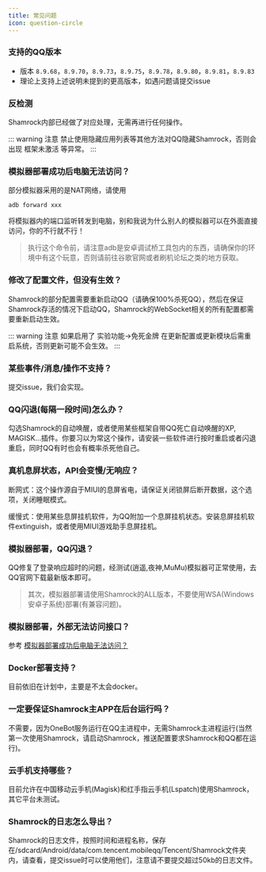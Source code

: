 ```yaml
---
title: 常见问题
icon: question-circle
---
```


### 支持的QQ版本

- 版本 `8.9.68`，`8.9.70`，`8.9.73`，`8.9.75`，`8.9.78`，`8.9.80`，`8.9.81`，`8.9.83`
- 理论上支持上述说明未提到的更高版本，如遇问题请提交issue

### 反检测

Shamrock内部已经做了对应处理，无需再进行任何操作。

::: warning 注意
禁止使用隐藏应用列表等其他方法对QQ隐藏Shamrock，否则会出现 框架未激活 等异常。
:::

### 模拟器部署成功后电脑无法访问？

部分模拟器采用的是NAT网络，请使用
```shell
adb forward xxx
```
将模拟器内的端口监听转发到电脑，别和我说为什么别人的模拟器可以在外面直接访问，你的不行就不行！

> 执行这个命令前，请注意adb是安卓调试桥工具包内的东西，请确保你的环境中有这个玩意，否则请前往谷歌官网或者刷机论坛之类的地方获取。

### 修改了配置文件，但没有生效？

Shamrock的部分配置需要重新启动QQ（请确保100%杀死QQ），然后在保证Shamrock存活的情况下启动QQ，Shamrock的WebSocket相关的所有配置都需要重新启动生效。

::: warning 注意
如果启用了 实验功能->免死金牌 在更新配置或更新模块后需重启系统，否则更新可能不会生效。
:::

### 某些事件/消息/操作不支持？

提交issue，我们会实现。

### QQ闪退(每隔一段时间)怎么办？

勾选Shamrock的自动唤醒，或者使用某些框架自带QQ死亡自动唤醒的XP, MAGISK...插件。你要习以为常这个操作，请安装一些软件进行按时重启或者闪退重启，同时QQ有时也会有概率杀死他自己。

### 真机息屏状态，API会变慢/无响应？

断网式：这个操作源自于MIUI的息屏省电，请保证关闭锁屏后断开数据，这个选项，关闭睡眠模式。

缓慢式：使用某些息屏挂机软件，为QQ附加一个息屏挂机状态。安装息屏挂机软件extinguish，或者使用MIUI游戏助手息屏挂机。

### 模拟器部署，QQ闪退？

QQ修复了登录响应超时的问题，经测试(逍遥,夜神,MuMu)模拟器可正常使用，去QQ官网下载最新版本即可。

> 其次，模拟器部署请使用Shamrock的ALL版本，不要使用WSA(Windows安卓子系统)部署(有兼容问题)。

### 模拟器部署，外部无法访问接口？

参考 [模拟器部署成功后电脑无法访问？](#模拟器部署成功后电脑无法访问)

### Docker部署支持？

目前依旧在计划中，主要是不太会docker。

### 一定要保证Shamrock主APP在后台运行吗？

不需要，因为OneBot服务运行在QQ主进程中，无需Shamrock主进程运行(当然第一次使用Shamrock，请启动Shamrock，推送配置要求Shamrock和QQ都在运行)。

### 云手机支持哪些？

目前允许在中国移动云手机(Magisk)和红手指云手机(Lspatch)使用Shamrock，其它平台未测试。

### Shamrock的日志怎么导出？

Shamrock的日志文件，按照时间和进程名称，保存在/sdcard/Android/data/com.tencent.mobileqq/Tencent/Shamrock文件夹内，请查看，提交issue时可以使用他们，注意请不要提交超过50kb的日志文件。

